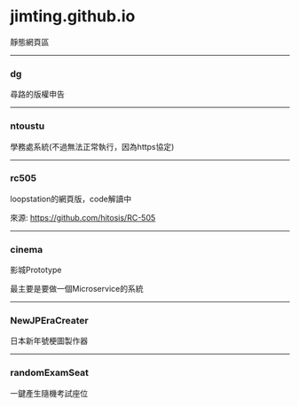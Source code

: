 # jimting.github.io
靜態網頁區

----------

### dg

尋路的版權申告

----------

### ntoustu

學務處系統(不過無法正常執行，因為https協定)

----------

### rc505

loopstation的網頁版，code解讀中

來源: https://github.com/hitosis/RC-505 

----------

### cinema

影城Prototype

最主要是要做一個Microservice的系統

----------

### NewJPEraCreater

日本新年號梗圖製作器

---

### randomExamSeat

一鍵產生隨機考試座位
